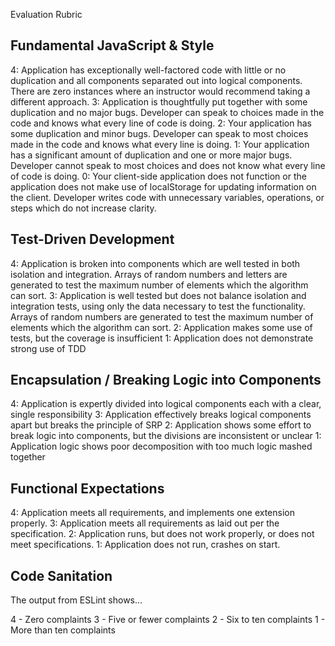 Evaluation Rubric

## Fundamental JavaScript & Style

4: Application has exceptionally well-factored code with little or no duplication and all components separated out into logical components. There are zero instances where an instructor would recommend taking a different approach.
3: Application is thoughtfully put together with some duplication and no major bugs. Developer can speak to choices made in the code and knows what every line of code is doing.
2: Your application has some duplication and minor bugs. Developer can speak to most choices made in the code and knows what every line is doing.
1: Your application has a significant amount of duplication and one or more major bugs. Developer cannot speak to most choices and does not know what every line of code is doing.
0: Your client-side application does not function or the application does not make use of localStorage for updating information on the client. Developer writes code with unnecessary variables, operations, or steps which do not increase clarity.

## Test-Driven Development

4: Application is broken into components which are well tested in both isolation and integration. Arrays of random numbers and letters are generated to test the maximum number of elements which the algorithm can sort.
3: Application is well tested but does not balance isolation and integration tests, using only the data necessary to test the functionality. Arrays of random numbers are generated to test the maximum number of elements which the algorithm can sort.
2: Application makes some use of tests, but the coverage is insufficient
1: Application does not demonstrate strong use of TDD

## Encapsulation / Breaking Logic into Components

4: Application is expertly divided into logical components each with a clear, single responsibility
3: Application effectively breaks logical components apart but breaks the principle of SRP
2: Application shows some effort to break logic into components, but the divisions are inconsistent or unclear
1: Application logic shows poor decomposition with too much logic mashed together

## Functional Expectations

4: Application meets all requirements, and implements one extension properly.
3: Application meets all requirements as laid out per the specification.
2: Application runs, but does not work properly, or does not meet specifications.
1: Application does not run, crashes on start.

## Code Sanitation

The output from ESLint shows…

4 - Zero complaints
3 - Five or fewer complaints
2 - Six to ten complaints
1 - More than ten complaints
